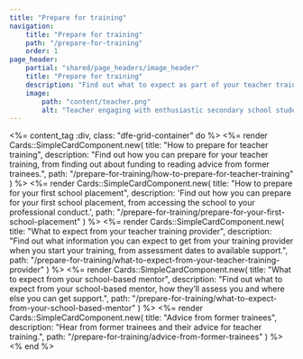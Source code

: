 ```yaml
---
title: "Prepare for training"
navigation:
    title: "Prepare for training"
    path: "/prepare-for-training"
    order: 1
page_header:
    partial: "shared/page_headers/image_header"
    title: "Prepare for training"
    description: "Find out what to expect as part of your teacher training, including preparing for placement, what to expect from your mentor and advice from former trainees."
    image:
        path: "content/teacher.png"
        alt: "Teacher engaging with enthusiastic secondary school students raising their hands in a classroom decorated with reading materials."
---
```


<%= content_tag :div, class: "dfe-grid-container" do %>
    <%= render Cards::SimpleCardComponent.new(
        title: "How to prepare for teacher training", 
        description: "Find out how you can prepare for your teacher training, from finding out about funding to reading advice from former trainees.",
        path: "/prepare-for-training/how-to-prepare-for-teacher-training"
    ) %>
    <%= render Cards::SimpleCardComponent.new(
        title: "How to prepare for your first school placement", 
        description: 'Find out how you can prepare for your first school placement, from accessing the school to your professional conduct.',
        path: "/prepare-for-training/prepare-for-your-first-school-placement"
    ) %>
    <%= render Cards::SimpleCardComponent.new(
        title: "What to expect from your teacher training provider", 
        description: "Find out what information you can expect to get from your training provider when you start your training, from assessment dates to available support.",
        path: "/prepare-for-training/what-to-expect-from-your-teacher-training-provider"
    ) %>
    <%= render Cards::SimpleCardComponent.new(
        title: "What to expect from your school-based mentor", 
        description: "Find out what to expect from your school-based mentor, how they’ll assess you and where else you can get support.",
        path: "/prepare-for-training/what-to-expect-from-your-school-based-mentor"
    ) %>
    <%= render Cards::SimpleCardComponent.new(
        title: "Advice from former trainees", 
        description: "Hear from former trainees and their advice for teacher training.",
        path: "/prepare-for-training/advice-from-former-trainees"
    ) %>
<% end %>
